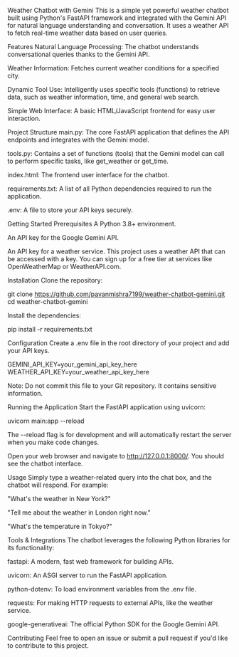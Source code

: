 Weather Chatbot with Gemini
This is a simple yet powerful weather chatbot built using Python's FastAPI framework and integrated with the Gemini API for natural language understanding and conversation. It uses a weather API to fetch real-time weather data based on user queries.

Features
Natural Language Processing: The chatbot understands conversational queries thanks to the Gemini API.

Weather Information: Fetches current weather conditions for a specified city.

Dynamic Tool Use: Intelligently uses specific tools (functions) to retrieve data, such as weather information, time, and general web search.

Simple Web Interface: A basic HTML/JavaScript frontend for easy user interaction.

Project Structure
main.py: The core FastAPI application that defines the API endpoints and integrates with the Gemini model.

tools.py: Contains a set of functions (tools) that the Gemini model can call to perform specific tasks, like get_weather or get_time.

index.html: The frontend user interface for the chatbot.

requirements.txt: A list of all Python dependencies required to run the application.

.env: A file to store your API keys securely.

Getting Started
Prerequisites
A Python 3.8+ environment.

An API key for the Google Gemini API.

An API key for a weather service. This project uses a weather API that can be accessed with a key. You can sign up for a free tier at services like OpenWeatherMap or WeatherAPI.com.

Installation
Clone the repository:

git clone https://github.com/pavanmishra7199/weather-chatbot-gemini.git
cd weather-chatbot-gemini

Install the dependencies:

pip install -r requirements.txt

Configuration
Create a .env file in the root directory of your project and add your API keys.

GEMINI_API_KEY=your_gemini_api_key_here
WEATHER_API_KEY=your_weather_api_key_here

Note: Do not commit this file to your Git repository. It contains sensitive information.

Running the Application
Start the FastAPI application using uvicorn:

uvicorn main:app --reload

The --reload flag is for development and will automatically restart the server when you make code changes.

Open your web browser and navigate to http://127.0.0.1:8000/. You should see the chatbot interface.

Usage
Simply type a weather-related query into the chat box, and the chatbot will respond. For example:

"What's the weather in New York?"

"Tell me about the weather in London right now."

"What's the temperature in Tokyo?"

Tools & Integrations
The chatbot leverages the following Python libraries for its functionality:

fastapi: A modern, fast web framework for building APIs.

uvicorn: An ASGI server to run the FastAPI application.

python-dotenv: To load environment variables from the .env file.

requests: For making HTTP requests to external APIs, like the weather service.

google-generativeai: The official Python SDK for the Google Gemini API.

Contributing
Feel free to open an issue or submit a pull request if you'd like to contribute to this project.
